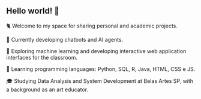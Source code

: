 ## Hello world! 👋

<!--
**fschaitel/fschaitel** is a ✨ _special_ ✨ repository because its `README.md` (this file) appears on your GitHub profile.

Here are some ideas to get you started:

- 🔭 I’m currently working on ...
- 🌱 I’m currently learning ...
- 👯 I’m looking to collaborate on ...
- 🤔 I’m looking for help with ...
- 💬 Ask me about ...
- 📫 How to reach me: ...
- 😄 Pronouns: ...
- ⚡ Fun fact: ...
🐈😸😺🐙🐁☁️🌨️🌥️🌧️🎭🎮🖥️💻📋📚
-->

🐈 Welcome to my space for sharing personal and academic projects.

🤖 Currently developing chatbots and AI agents.

🧠 Exploring machine learning and developing interactive web application interfaces for the classroom.

🐁 Learning programming languages: Python, SQL, R, Java, HTML, CSS e JS.

🎓 Studying Data Analysis and System Development at Belas Artes SP, with a background as an art educator.
